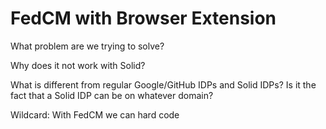 # FedCM with Browser Extension

What problem are we trying to solve?

Why does it not work with Solid?

What is different from regular Google/GitHub IDPs and Solid IDPs?
  Is it the fact that a Solid IDP can be on whatever domain?


Wildcard: With FedCM we can hard code
